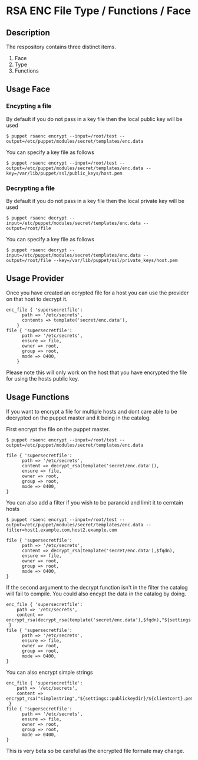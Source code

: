 RSA ENC File Type / Functions / Face
====================================

Description
-----------
The respository contains three distinct items.
1.    Face
2.    Type
3.    Functions

Usage Face
----------
### Encypting a file

By default if you do not pass in a key file then the local public key will be used

	$ puppet rsaenc encrypt --input=/root/test --output=/etc/puppet/modules/secret/templates/enc.data

You can specify a key file as follows

	$ puppet rsaenc encrypt --input=/root/test --output=/etc/puppet/modules/secret/templates/enc.data --key=/var/lib/puppet/ssl/public_keys/host.pem

### Decrypting a file

By default if you do not pass in a key file then the local private key will be used

	$ puppet rsaenc decrypt --input=/etc/puppet/modules/secret/templates/enc.data --output=/root/file

You can specify a key file as follows

	$ puppet rsaenc decrypt --input=/etc/puppet/modules/secret/templates/enc.data --output=/root/file --key=/var/lib/puppet/ssl/private_keys/host.pem

Usage Provider
--------------

Once you have created an ecrypted file for a host you can use the provider on that host to decrypt it.

	enc_file { 'supersecretfile':
	      path => '/etc/secrets',
	      contents => template('secret/enc.data'),
	    }
	file { 'supersecretfile':
	      path => '/etc/secrets',
	      ensure => file,
	      owner => root,
	      group => root,
	      mode => 0400,
	    }

Please note this will only work on the host that you have encrypted the file for using the hosts public key.

Usage Functions
---------------

If you want to encrypt a file for multiple hosts and dont care able to be decrypted on the puppet master and it being in the catalog.

First encrypt the file on the puppet master.

	$ puppet rsaenc encrypt --input=/root/test --output=/etc/puppet/modules/secret/templates/enc.data

	file { 'supersecretfile':
	      path => '/etc/secrets',
	      content => decrypt_rsa(template('secret/enc.data')),
	      ensure => file,
	      owner => root,
	      group => root,
	      mode => 0400,
	}

You can also add a filter if you wish to be paranoid and limit it to cerntain hosts

	$ puppet rsaenc encrypt --input=/root/test --output=/etc/puppet/modules/secret/templates/enc.data --filter=host1.example.com,host2.example.com

	file { 'supersecretfile':
	      path => '/etc/secrets',
	      content => decrypt_rsa(template('secret/enc.data'),$fqdn),
	      ensure => file,
	      owner => root,
	      group => root,
	      mode => 0400,
	}

If the second argument to the decrypt function isn't in the filter the catalog will fail to compile. You could also encypt the data in the catalog by doing.

	enc_file { 'supersecretfile':
	    path => '/etc/secrets',
	    content => encrypt_rsa(decrypt_rsa(template('secret/enc.data'),$fqdn),"${settings::publickeydir}/${clientcert}.pem")
	 }
	file { 'supersecretfile':
	      path => '/etc/secrets',
	      ensure => file,
	      owner => root,
	      group => root,
	      mode => 0400,
	}


You can also encrypt simple strings

	enc_file { 'supersecretfile':
	    path => '/etc/secrets',
	    content => encrypt_rsa("simplestring","${settings::publickeydir}/${clientcert}.pem")
	 }
	file { 'supersecretfile':
	      path => '/etc/secrets',
	      ensure => file,
	      owner => root,
	      group => root,
	      mode => 0400,
	}

This is very beta so be careful as the encrypted file formate may change. 